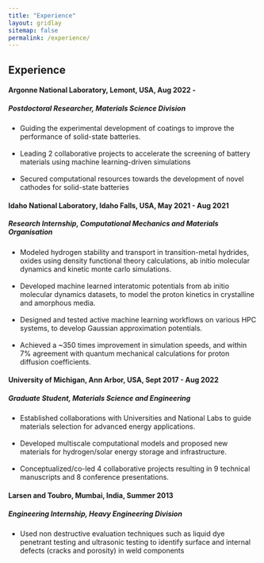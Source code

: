 ```yaml
---
title: "Experience"
layout: gridlay
sitemap: false
permalink: /experience/
---
```



## Experience


<style>
img{
  border-radius: 10px;
}
.col-md-3 {
  margin-top:10px;
  margin-bottom:10px;
  padding:0px;
  display:block;
  overflow:hidden;
  text-align:center;
  display: table-cell;
  background: white;
  border-radius: 20px;
  height: auto;
  <!-- border: 1px solid black; -->
}
iframe {
  margin:0;
  padding:0;
  width: 175px;
  display: inline;
  vertical-align: middle;
}
</style>

<div class="jumbotron">
<div class="row align-items-end">
<div class="col-md-12 col-sm-12">
 <h4>Argonne National Laboratory, Lemont, USA, Aug 2022 - </h4>
 <h5>Postdoctoral Researcher, Materials Science Division</h5>
 <ul>
 <li>Guiding the experimental development of coatings to improve the performance of solid-state batteries.</li><br>
<li>Leading 2 collaborative projects to accelerate the screening of battery materials using machine learning-driven simulations</li><br>
<li>Secured computational resources towards the development of novel cathodes for solid-state batteries</li>
</ul>
</div>
</div>
</div>


<div class="jumbotron">
<div class="row align-items-end">
<div class="col-md-12 col-sm-12">
 <h4>Idaho National Laboratory, Idaho Falls, USA, May 2021 - Aug 2021</h4>
 <h5> Research Internship, Computational Mechanics and Materials Organisation</h5>
 <ul>
<li>Modeled hydrogen stability and transport in transition-metal hydrides, oxides using density functional theory calculations, ab initio molecular dynamics and kinetic monte carlo simulations.</li><br>
<li>Developed machine learned interatomic potentials from ab initio molecular dynamics datasets, to model the proton kinetics in crystalline and amorphous media.</li><br>
<li>Designed and tested active machine learning workflows on various HPC systems, to develop Gaussian approximation potentials.</li><br>
<li>Achieved a ~350 times improvement in simulation speeds, and within 7% agreement with quantum mechanical calculations for proton diffusion coefficients.</li>
</ul>
</div>
</div>
</div>


<div class="jumbotron">
<div class="row align-items-end">
<div class="col-md-12 col-sm-12">
 <h4>University of Michigan, Ann Arbor, USA, Sept 2017 - Aug 2022</h4>
 <h5> Graduate Student, Materials Science and Engineering</h5>
 <ul>
<li>Established collaborations with Universities and National Labs to guide materials selection for advanced energy applications.</li><br>
<li>Developed multiscale computational models and proposed new materials for hydrogen/solar energy storage and infrastructure.</li><br>
<li>Conceptualized/co-led 4 collaborative projects resulting in 9 technical manuscripts and 8 conference presentations.</li>
</ul>
</div>
</div>
</div>

<div class="jumbotron">
<div class="row align-items-end">
<div class="col-md-12 col-sm-12">
 <h4>Larsen and Toubro, Mumbai, India, Summer 2013</h4>
 <h5>Engineering Internship, Heavy Engineering Division</h5>
  <ul>
    <li>Used non destructive evaluation techniques such as liquid dye penetrant testing and ultrasonic testing to identify surface and internal defects (cracks and porosity) in weld components
    </li>
  </ul>
</div>
</div>
</div>


